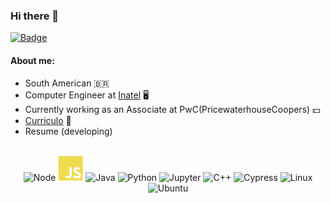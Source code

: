 ### Hi there 👋

[![Badge](https://img.shields.io/static/v1?label=&message=Luiza&color=informational&style=flat-square&logo=Linkedin&logoColor=white&link=https://www.linkedin.com/in/luizamonroe/)](https://www.linkedin.com/in/luizamonroe/)


#### About me:

- South American 🇧🇷
- Computer Engineer at [Inatel](https://inatel.br/home/) 🖥️
- Currently working as an Associate at PwC(PricewaterhouseCoopers) 💵
- [Curriculo](https://github.com/luizamonroe/LuizaMonroe/blob/main/Curriculo_LuizaMonroePadua2.pdf) 📄 
- Resume (developing) 

<div align="center" style="display: inline_block"><br>
 <img src="https://www.vectorlogo.zone/logos/nodejs/nodejs-icon.svg" alt="Node" title="Node" width="40" height="40"/>
  <img src="https://raw.githubusercontent.com/devicons/devicon/master/icons/javascript/javascript-plain.svg" alt="Javascript" title="Javascript" width="40" height="40"/>   
  <img src="https://www.vectorlogo.zone/logos/java/java-icon.svg" alt="Java" title="Java" width="40" height="40"/>
  <img src="https://www.vectorlogo.zone/logos/python/python-icon.svg" alt="Python" title="Python" width="40" height="40">
  <img src="https://www.vectorlogo.zone/logos/jupyter/jupyter-icon.svg" alt="Jupyter" title="Jupyter" width="40" height="40">
  <img src="https://cdn-icons-png.flaticon.com/512/6132/6132222.png" alt="C++" title="C++" width="40" height="40">
  <img src="https://raw.githubusercontent.com/get-icon/geticon/master/icons/cypress.svg" alt="Cypress" title="Cypress" width="40" height="40">
  <img src="https://www.vectorlogo.zone/logos/linux/linux-icon.svg" alt="Linux" title="Linux" width="40" height="40">
  <img src="https://www.vectorlogo.zone/logos/ubuntu/ubuntu-icon.svg" alt="Ubuntu" title="Ubuntu" width="40" height="40">
</div>
